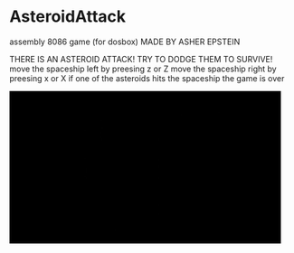 # AsteroidAttack
assembly 8086 game (for dosbox)
MADE BY ASHER EPSTEIN 


THERE IS AN ASTEROID ATTACK! TRY TO DODGE THEM TO SURVIVE!
move the spaceship left by preesing z or Z
move the spaceship right by preesing x or X
if one of the asteroids hits the spaceship the game is over


![](https://github.com/asher-epstein-42/AsteroidAttack/blob/main/asteroid.gif)
